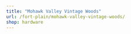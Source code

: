 ```yaml
---
title: "Mohawk Valley Vintage Woods"
url: /fort-plain/mohawk-valley-vintage-woods/
shop: hardware
---
```

